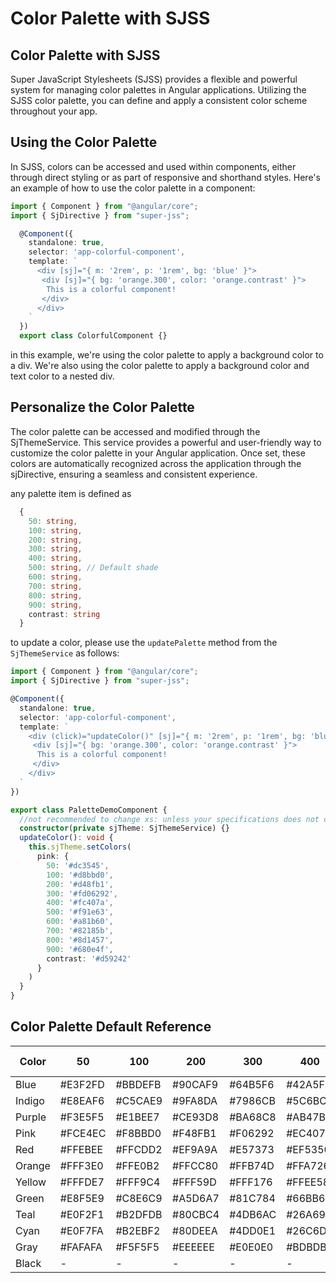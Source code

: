 # Color Palette with SJSS

## Color Palette with SJSS
Super JavaScript Stylesheets (SJSS) provides a flexible and powerful system for managing color palettes in Angular applications. Utilizing the SJSS color palette, you can define and apply a consistent color scheme throughout your app.

## Using the Color Palette
In SJSS, colors can be accessed and used within components, either through direct styling or as part of responsive and shorthand styles. Here's an example of how to use the color palette in a component:
```typescript
import { Component } from "@angular/core";
import { SjDirective } from "super-jss";

  @Component({
    standalone: true,
    selector: 'app-colorful-component',
    template: `
      <div [sj]="{ m: '2rem', p: '1rem', bg: 'blue' }">
       <div [sj]="{ bg: 'orange.300', color: 'orange.contrast' }">
        This is a colorful component!
       </div>        
      </div>
    `
  })
  export class ColorfulComponent {}

```

in this example, we're using the color palette to apply a background color to a div. We're also using the color palette to apply a background color and text color to a nested div.

## Personalize the Color Palette

The color palette can be accessed and modified through the SjThemeService. This service provides a powerful and user-friendly way to customize the color palette in your Angular application. Once set, these colors are automatically recognized across the application through the sjDirective, ensuring a seamless and consistent experience.

any palette item is defined as
```typescript
  {
    50: string,
    100: string,
    200: string,
    300: string,
    400: string,
    500: string, // Default shade
    600: string,
    700: string,
    800: string,
    900: string,
    contrast: string
  } 
```
to update a color, please use the `updatePalette` method from the `SjThemeService` as follows:
```typescript
import { Component } from "@angular/core";
import { SjDirective } from "super-jss";

@Component({
  standalone: true,
  selector: 'app-colorful-component',
  template: `
    <div (click)="updateColor()" [sj]="{ m: '2rem', p: '1rem', bg: 'blue' }">
     <div [sj]="{ bg: 'orange.300', color: 'orange.contrast' }">
      This is a colorful component!
     </div>        
    </div>
  `
})

export class PaletteDemoComponent {
  //not recommended to change xs: unless your specifications does not care about mini devices, covered by xs
  constructor(private sjTheme: SjThemeService) {}
  updateColor(): void {
    this.sjTheme.setColors(
      pink: {
        50: '#dc3545',
        100: '#d8bbd0',
        200: '#d48fb1',
        300: '#fd06292',
        400: '#fc407a',
        500: '#f91e63',
        600: '#a81b60',
        700: '#82185b',
        800: '#8d1457',
        900: '#680e4f',
        contrast: '#d59242'
      }
    )
  }
}

```

## Color Palette Default Reference

| Color  | 50       | 100      | 200      | 300      | 400      | 500 (default) | 600      | 700      | 800      | 900      | Contrast |
|--------|----------|----------|----------|----------|----------|---------------|----------|----------|----------|----------|----------|
| Blue   | #E3F2FD  | #BBDEFB  | #90CAF9  | #64B5F6  | #42A5F5  | #3498DB       | #2E86C1  | #1976D2  | #1565C0  | #0D47A1  | #c26d29  |
| Indigo | #E8EAF6  | #C5CAE9  | #9FA8DA  | #7986CB  | #5C6BC0  | #3F51B5       | #3949AB  | #303F9F  | #283593  | #1A237E  | #f59242  |
| Purple | #F3E5F5  | #E1BEE7  | #CE93D8  | #BA68C8  | #AB47BC  | #9C27B0       | #8E24AA  | #7B1FA2  | #6A1B9A  | #4A148C  | #f59242  |
| Pink   | #FCE4EC  | #F8BBD0  | #F48FB1  | #F06292  | #EC407A  | #E91E63       | #D81B60  | #C2185B  | #AD1457  | #880E4F  | #f59242  |
| Red    | #FFEBEE  | #FFCDD2  | #EF9A9A  | #E57373  | #EF5350  | #E74C3C       | #E53935  | #D32F2F  | #C62828  | #771010  | #f59242  |
| Orange | #FFF3E0  | #FFE0B2  | #FFCC80  | #FFB74D  | #FFA726  | #F39C12       | #FB8C00  | #F57C00  | #EF6C00  | #bb4600  | #f59242  |
| Yellow | #FFFDE7  | #FFF9C4  | #FFF59D  | #FFF176  | #FFEE58  | #FFEB3B       | #FDD835  | #FBC02D  | #F9A825  | #F57F17  | #f59242  |
| Green  | #E8F5E9  | #C8E6C9  | #A5D6A7  | #81C784  | #66BB6A  | #4CAF50       | #43A047  | #388E3C  | #2E7D32  | #1B5E20  | #f59242  |
| Teal   | #E0F2F1  | #B2DFDB  | #80CBC4  | #4DB6AC  | #26A69A  | #009688       | #00897B  | #00796B  | #00695C  | #004D40  | #f59242  |
| Cyan   | #E0F7FA  | #B2EBF2  | #80DEEA  | #4DD0E1  | #26C6DA  | #00BCD4       | #00ACC1  | #0097A7  | #00838F  | #006064  | #f59242  |
| Gray   | #FAFAFA  | #F5F5F5  | #EEEEEE  | #E0E0E0  | #BDBDBD  | #9E9E9E       | #757575  | #616161  | #424242  | #212121  | #f59242  |
| Black  | -        | -        | -        | -        | -        | #000000       | -        | -        | -        | -        | -        |
